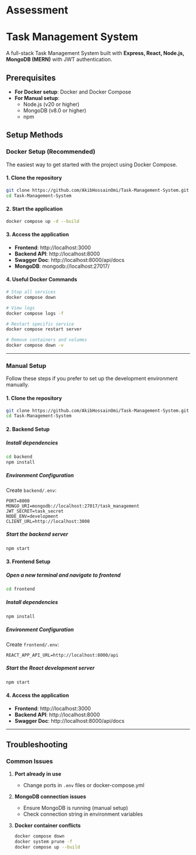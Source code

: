 # Assessment

# Task Management System

A full-stack Task Management System built with **Express, React, Node.js, MongoDB (MERN)** with JWT authentication.

## Prerequisites

- **For Docker setup**: Docker and Docker Compose
- **For Manual setup**: 
  - Node.js (v20 or higher)
  - MongoDB (v8.0 or higher)
  - npm

## Setup Methods

### Docker Setup (Recommended)

The easiest way to get started with the project using Docker Compose.

#### 1. Clone the repository
```bash
git clone https://github.com/AkibHossainOmi/Task-Management-System.git
cd Task-Management-System
```

#### 2. Start the application
```bash
docker compose up -d --build
```

#### 3. Access the application
- **Frontend**: http://localhost:3000
- **Backend API**: http://localhost:8000
- **Swagger Doc**: http://localhost:8000/api/docs
- **MongoDB**: mongodb://localhost:27017/

#### 4. Useful Docker Commands
```bash
# Stop all services
docker compose down

# View logs 
docker compose logs -f

# Restart specific service
docker compose restart server

# Remove containers and volumes
docker compose down -v
```

---

### Manual Setup

Follow these steps if you prefer to set up the development environment manually.

#### 1. Clone the repository
```bash
git clone https://github.com/AkibHossainOmi/Task-Management-System.git
cd Task-Management-System
```

#### 2. Backend Setup

##### Install dependencies
```bash
cd backend
npm install
```

##### Environment Configuration
Create `backend/.env`:
```env
PORT=8000
MONGO_URI=mongodb://localhost:27017/task_management
JWT_SECRET=task_secret
NODE_ENV=development
CLIENT_URL=http://localhost:3000
```

##### Start the backend server
```bash
npm start
```

#### 3. Frontend Setup

##### Open a new terminal and navigate to frontend
```bash
cd frontend
```

##### Install dependencies
```bash
npm install
```

##### Environment Configuration
Create `frontend/.env`:
```env
REACT_APP_API_URL=http://localhost:8000/api
```

##### Start the React development server
```bash
npm start
```

#### 4. Access the application
- **Frontend**: http://localhost:3000
- **Backend API**: http://localhost:8000
- **Swagger Doc**: http://localhost:8000/api/docs

---

## Troubleshooting

### Common Issues

1. **Port already in use**
   - Change ports in `.env` files or docker-compose.yml

2. **MongoDB connection issues**
   - Ensure MongoDB is running (manual setup)
   - Check connection string in environment variables

3. **Docker container conflicts**
   ```bash
   docker compose down
   docker system prune -f
   docker compose up --build
   ```

